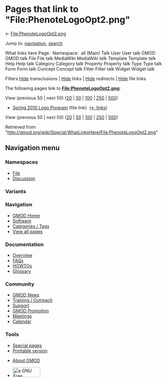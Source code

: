 <div id="mw-page-base" class="noprint">

</div>

<div id="mw-head-base" class="noprint">

</div>

<div id="content" class="mw-body" role="main">

<span id="top"></span>

<div id="mw-js-message" style="display:none;">

</div>



# <span dir="auto">Pages that link to "File:PhenoteLogoOpt2.png"</span>

<div id="bodyContent">

<div id="contentSub">

←
[File:PhenoteLogoOpt2.png](/wiki/File:PhenoteLogoOpt2.png "File:PhenoteLogoOpt2.png")

</div>

<div id="jump-to-nav" class="mw-jump">

Jump to: [navigation](#mw-navigation), [search](#p-search)

</div>

<div id="mw-content-text">

What links here Page:  Namespace:  all (Main) Talk User User talk GMOD
GMOD talk File File talk MediaWiki MediaWiki talk Template Template talk
Help Help talk Category Category talk Property Property talk Type Type
talk Form Form talk Concept Concept talk Filter Filter talk Widget
Widget talk

Filters
[Hide](/mediawiki/index.php?title=Special:WhatLinksHere/File:PhenoteLogoOpt2.png&hidetrans=1 "Special:WhatLinksHere/File:PhenoteLogoOpt2.png")
transclusions \|
[Hide](/mediawiki/index.php?title=Special:WhatLinksHere/File:PhenoteLogoOpt2.png&hidelinks=1 "Special:WhatLinksHere/File:PhenoteLogoOpt2.png")
links \|
[Hide](/mediawiki/index.php?title=Special:WhatLinksHere/File:PhenoteLogoOpt2.png&hideredirs=1 "Special:WhatLinksHere/File:PhenoteLogoOpt2.png")
redirects \|
[Hide](/mediawiki/index.php?title=Special:WhatLinksHere/File:PhenoteLogoOpt2.png&hideimages=1 "Special:WhatLinksHere/File:PhenoteLogoOpt2.png")
file links

The following pages link to
**[File:PhenoteLogoOpt2.png](/wiki/File:PhenoteLogoOpt2.png "File:PhenoteLogoOpt2.png")**:

View (previous 50 \| next 50)
([20](/mediawiki/index.php?title=Special:WhatLinksHere/File:PhenoteLogoOpt2.png&limit=20 "Special:WhatLinksHere/File:PhenoteLogoOpt2.png")
\|
[50](/mediawiki/index.php?title=Special:WhatLinksHere/File:PhenoteLogoOpt2.png&limit=50 "Special:WhatLinksHere/File:PhenoteLogoOpt2.png")
\|
[100](/mediawiki/index.php?title=Special:WhatLinksHere/File:PhenoteLogoOpt2.png&limit=100 "Special:WhatLinksHere/File:PhenoteLogoOpt2.png")
\|
[250](/mediawiki/index.php?title=Special:WhatLinksHere/File:PhenoteLogoOpt2.png&limit=250 "Special:WhatLinksHere/File:PhenoteLogoOpt2.png")
\|
[500](/mediawiki/index.php?title=Special:WhatLinksHere/File:PhenoteLogoOpt2.png&limit=500 "Special:WhatLinksHere/File:PhenoteLogoOpt2.png"))

- [Spring 2010 Logo
  Program](/wiki/Spring_2010_Logo_Program "Spring 2010 Logo Program")
  (file link) ‎ <span class="mw-whatlinkshere-tools">([←
  links](/mediawiki/index.php?title=Special:WhatLinksHere&target=Spring+2010+Logo+Program "Special:WhatLinksHere"))</span>

View (previous 50 \| next 50)
([20](/mediawiki/index.php?title=Special:WhatLinksHere/File:PhenoteLogoOpt2.png&limit=20 "Special:WhatLinksHere/File:PhenoteLogoOpt2.png")
\|
[50](/mediawiki/index.php?title=Special:WhatLinksHere/File:PhenoteLogoOpt2.png&limit=50 "Special:WhatLinksHere/File:PhenoteLogoOpt2.png")
\|
[100](/mediawiki/index.php?title=Special:WhatLinksHere/File:PhenoteLogoOpt2.png&limit=100 "Special:WhatLinksHere/File:PhenoteLogoOpt2.png")
\|
[250](/mediawiki/index.php?title=Special:WhatLinksHere/File:PhenoteLogoOpt2.png&limit=250 "Special:WhatLinksHere/File:PhenoteLogoOpt2.png")
\|
[500](/mediawiki/index.php?title=Special:WhatLinksHere/File:PhenoteLogoOpt2.png&limit=500 "Special:WhatLinksHere/File:PhenoteLogoOpt2.png"))

</div>

<div class="printfooter">

Retrieved from
"<http://gmod.org/wiki/Special:WhatLinksHere/File:PhenoteLogoOpt2.png>"

</div>

<div id="catlinks" class="catlinks catlinks-allhidden">

</div>

<div class="visualClear">

</div>

</div>

</div>

<div id="mw-navigation">

## Navigation menu

<div id="mw-head">



<div id="left-navigation">

<div id="p-namespaces" class="vectorTabs" role="navigation"
aria-labelledby="p-namespaces-label">

### Namespaces

- <span id="ca-nstab-image"><a href="/wiki/File:PhenoteLogoOpt2.png" accesskey="c"
  title="View the file page [c]">File</a></span>
- <span id="ca-talk"><a
  href="/mediawiki/index.php?title=File_talk:PhenoteLogoOpt2.png&amp;action=edit&amp;redlink=1"
  accesskey="t"
  title="Discussion about the content page [t]">Discussion</a></span>

</div>

<div id="p-variants" class="vectorMenu emptyPortlet" role="navigation"
aria-labelledby="p-variants-label">

### 

### Variants[](#)

<div class="menu">

</div>

</div>

</div>

<div id="right-navigation">





</div>



</div>

</div>

</div>

<div id="mw-panel">

<div id="p-logo" role="banner">

<a href="/wiki/Main_Page"
style="background-image: url(http://gmod.org/images/GMOD-cogs.png);"
title="Visit the main page"></a>

</div>

<div id="p-Navigation" class="portal" role="navigation"
aria-labelledby="p-Navigation-label">

### Navigation

<div class="body">

- <span id="n-GMOD-Home">[GMOD Home](/wiki/Main_Page)</span>
- <span id="n-Software">[Software](/wiki/GMOD_Components)</span>
- <span id="n-Categories-.2F-Tags">[Categories /
  Tags](/wiki/Categories)</span>
- <span id="n-View-all-pages">[View all
  pages](/wiki/Special:AllPages)</span>

</div>

</div>

<div id="p-Documentation" class="portal" role="navigation"
aria-labelledby="p-Documentation-label">

### Documentation

<div class="body">

- <span id="n-Overview">[Overview](/wiki/Overview)</span>
- <span id="n-FAQs">[FAQs](/wiki/Category:FAQ)</span>
- <span id="n-HOWTOs">[HOWTOs](/wiki/Category:HOWTO)</span>
- <span id="n-Glossary">[Glossary](/wiki/Glossary)</span>

</div>

</div>

<div id="p-Community" class="portal" role="navigation"
aria-labelledby="p-Community-label">

### Community

<div class="body">

- <span id="n-GMOD-News">[GMOD News](/wiki/GMOD_News)</span>
- <span id="n-Training-.2F-Outreach">[Training /
  Outreach](/wiki/Training_and_Outreach)</span>
- <span id="n-Support">[Support](/wiki/Support)</span>
- <span id="n-GMOD-Promotion">[GMOD
  Promotion](/wiki/GMOD_Promotion)</span>
- <span id="n-Meetings">[Meetings](/wiki/Meetings)</span>
- <span id="n-Calendar">[Calendar](/wiki/Calendar)</span>

</div>

</div>

<div id="p-tb" class="portal" role="navigation"
aria-labelledby="p-tb-label">

### Tools

<div class="body">

- <span id="t-specialpages"><a href="/wiki/Special:SpecialPages" accesskey="q"
  title="A list of all special pages [q]">Special pages</a></span>
- <span id="t-print"><a
  href="/mediawiki/index.php?title=Special:WhatLinksHere/File:PhenoteLogoOpt2.png&amp;printable=yes"
  rel="alternate" accesskey="p"
  title="Printable version of this page [p]">Printable version</a></span>

</div>

</div>

</div>

</div>

<div id="footer" role="contentinfo">

- <span id="footer-places-about">[About
  GMOD](/wiki/GMOD:About "GMOD:About")</span>

<!-- -->

- <span id="footer-copyrightico">[<img src="http://www.gnu.org/graphics/gfdl-logo-small.png" width="88"
  height="31" alt="a GNU Free Documentation License" />](http://www.gnu.org/licenses/fdl-1.3.html)</span>


<div style="clear:both">

</div>

</div>
